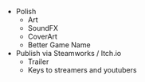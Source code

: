 

- Polish
    - Art
    - SoundFX
    - CoverArt
    - Better Game Name
- Publish via Steamworks / Itch.io
    - Trailer
    - Keys to streamers and youtubers